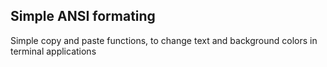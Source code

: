 ## Simple ANSI formating

Simple copy and paste functions, to change text and background colors in terminal applications 
